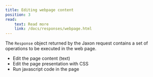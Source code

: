 ```yaml
---
title: Editing webpage content
position: 3
read:
    text: Read more
    link: /docs/responses/webpage.html
---
```


The `Response` object returned by the Jaxon request contains a set of operations to be executed in the web page.

- Edit the page content (text)
- Edit the page presentation with CSS
- Run javascript code in the page
